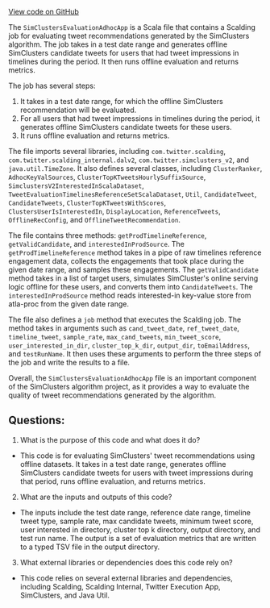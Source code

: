 [View code on GitHub](https://github.com/misbahsy/the-algorithm/src/scala/com/twitter/simclusters_v2/scalding/evaluation/SimClustersEvaluationAdhocApp.scala)

The `SimClustersEvaluationAdhocApp` is a Scala file that contains a Scalding job for evaluating tweet recommendations generated by the SimClusters algorithm. The job takes in a test date range and generates offline SimClusters candidate tweets for users that had tweet impressions in timelines during the period. It then runs offline evaluation and returns metrics. 

The job has several steps:
1. It takes in a test date range, for which the offline SimClusters recommendation will be evaluated.
2. For all users that had tweet impressions in timelines during the period, it generates offline SimClusters candidate tweets for these users.
3. It runs offline evaluation and returns metrics.

The file imports several libraries, including `com.twitter.scalding`, `com.twitter.scalding_internal.dalv2`, `com.twitter.simclusters_v2`, and `java.util.TimeZone`. It also defines several classes, including `ClusterRanker`, `AdhocKeyValSources`, `ClusterTopKTweetsHourlySuffixSource`, `SimclustersV2InterestedInScalaDataset`, `TweetEvaluationTimelinesReferenceSetScalaDataset`, `Util`, `CandidateTweet`, `CandidateTweets`, `ClusterTopKTweetsWithScores`, `ClustersUserIsInterestedIn`, `DisplayLocation`, `ReferenceTweets`, `OfflineRecConfig`, and `OfflineTweetRecommendation`.

The file contains three methods: `getProdTimelineReference`, `getValidCandidate`, and `interestedInProdSource`. The `getProdTimelineReference` method takes in a pipe of raw timelines reference engagement data, collects the engagements that took place during the given date range, and samples these engagements. The `getValidCandidate` method takes in a list of target users, simulates SimCluster's online serving logic offline for these users, and converts them into `CandidateTweets`. The `interestedInProdSource` method reads interested-in key-value store from atla-proc from the given date range.

The file also defines a `job` method that executes the Scalding job. The method takes in arguments such as `cand_tweet_date`, `ref_tweet_date`, `timeline_tweet`, `sample_rate`, `max_cand_tweets`, `min_tweet_score`, `user_interested_in_dir`, `cluster_top_k_dir`, `output_dir`, `toEmailAddress`, and `testRunName`. It then uses these arguments to perform the three steps of the job and write the results to a file.

Overall, the `SimClustersEvaluationAdhocApp` file is an important component of the SimClusters algorithm project, as it provides a way to evaluate the quality of tweet recommendations generated by the algorithm.
## Questions: 
 1. What is the purpose of this code and what does it do?
- This code is for evaluating SimClusters' tweet recommendations using offline datasets. It takes in a test date range, generates offline SimClusters candidate tweets for users with tweet impressions during that period, runs offline evaluation, and returns metrics.
2. What are the inputs and outputs of this code?
- The inputs include the test date range, reference date range, timeline tweet type, sample rate, max candidate tweets, minimum tweet score, user interested in directory, cluster top k directory, output directory, and test run name. The output is a set of evaluation metrics that are written to a typed TSV file in the output directory.
3. What external libraries or dependencies does this code rely on?
- This code relies on several external libraries and dependencies, including Scalding, Scalding Internal, Twitter Execution App, SimClusters, and Java Util.